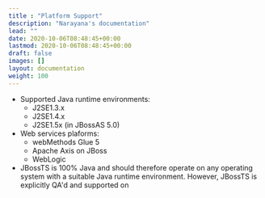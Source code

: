 ```yaml
---
title : "Platform Support"
description: "Narayana's documentation"
lead: ""
date: 2020-10-06T08:48:45+00:00
lastmod: 2020-10-06T08:48:45+00:00
draft: false
images: []
layout: documentation
weight: 100
---
```

-   Supported Java runtime environments:
    -   J2SE1.3.x
    -   J2SE1.4.x
    -   J2SE1.5x (in JBossAS 5.0)
-   Web services plaforms:
    -   webMethods Glue 5
    -   Apache Axis on JBoss
    -   WebLogic
-   JBossTS is 100% Java and should therefore operate on any operating
    system with a suitable Java runtime environment. However, JBossTS is
    explicitly QA\'d and supported on 

